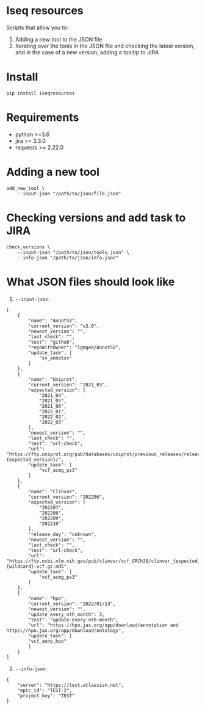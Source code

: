 # Iseq resources

Scripts that allow you to:
1) Adding a new tool to the JSON file
2) Iterating over the tools in the JSON file and checking the latest version, and in the case of a new version, adding a tooltip to JIRA

# Install

```
pip install iseqresources
```

# Requirements

- python >=3.6
- jira >= 3.3.0
- requests >= 2.22.0


# Adding a new tool

```
add_new_tool \
    --input-json "/path/to/json/file.json"
```

# Checking versions and add task to JIRA

```
check_versions \
    --input-json "/path/to/json/tools.json" \
    --info-json "/path/to/json/info.json"
```

# What JSON files should look like

1) `--input-json`:

```
[
    {
        "name": "AnnotSV",
        "current_version": "v3.0",
        "newest_version": "",
        "last_check": "",
        "test": "github",
        "repoWithOwner": "lgmgeo/AnnotSV",
        "update_task": [
            "sv_annotsv"
        ]
    },
    {
        "name": "Uniprot",
        "current_version": "2021_03",
        "expected_version": [
            "2021_04",
            "2021_05",
            "2021_06",
            "2022_01",
            "2022_02",
            "2022_03"
        ],
        "newest_version": "",
        "last_check": "",
        "test": "url-check",
        "url": "https://ftp.uniprot.org/pub/databases/uniprot/previous_releases/release-{expected_version}/",
        "update_task": [
            "vcf_acmg_ps3"
        ]
    },
    {
        "name": "Clinvar",
        "current_version": "202206",
        "expected_version": [
            "202207",
            "202208",
            "202209",
            "202210"
        ],
        "release_day": "unknown",
        "newest_version": "",
        "last_check": "",
        "test": "url-check",
        "url": "https://ftp.ncbi.nlm.nih.gov/pub/clinvar/vcf_GRCh38/clinvar_{expected_version}{wildcard}.vcf.gz.md5",
        "update_task": [
            "vcf_acmg_ps3"
        ]
    },
    {
        "name": "hpo",
        "current_version": "2022/01/13",
        "newest_version": "",
        "update_every_nth_month": 3,
        "test": "update-every-nth-month",
        "url": "https://hpo.jax.org/app/download/annotation and https://hpo.jax.org/app/download/ontology",
        "update_task": [
        "vcf_anno_hpo"
        ]
    }
]
```

2) `--info-json`:

```
{
    "server": "https://test.atlassian.net",
    "epic_id": "TEST-2",
    "project_key": "TEST"
}
```
